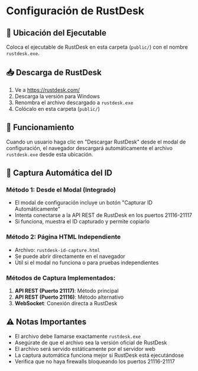 # Configuración de RustDesk

## 📁 Ubicación del Ejecutable

Coloca el ejecutable de RustDesk en esta carpeta (`public/`) con el nombre `rustdesk.exe`.

## 📥 Descarga de RustDesk

1. Ve a https://rustdesk.com/
2. Descarga la versión para Windows
3. Renombra el archivo descargado a `rustdesk.exe`
4. Colócalo en esta carpeta (`public/`)

## 🔧 Funcionamiento

Cuando un usuario haga clic en "Descargar RustDesk" desde el modal de configuración, el navegador descargará automáticamente el archivo `rustdesk.exe` desde esta ubicación.

## 🎯 Captura Automática del ID

### Método 1: Desde el Modal (Integrado)
- El modal de configuración incluye un botón "Capturar ID Automáticamente"
- Intenta conectarse a la API REST de RustDesk en los puertos 21116-21117
- Si funciona, muestra el ID capturado y permite copiarlo

### Método 2: Página HTML Independiente
- Archivo: `rustdesk-id-capture.html`
- Se puede abrir directamente en el navegador
- Útil si el modal no funciona o para pruebas independientes

### Métodos de Captura Implementados:
1. **API REST (Puerto 21117)**: Método principal
2. **API REST (Puerto 21116)**: Método alternativo  
3. **WebSocket**: Conexión directa a RustDesk

## ⚠️ Notas Importantes

- El archivo debe llamarse exactamente `rustdesk.exe`
- Asegúrate de que el archivo sea la versión oficial de RustDesk
- El archivo será servido estáticamente por el servidor web
- La captura automática funciona mejor si RustDesk está ejecutándose
- Verifica que no haya firewalls bloqueando los puertos 21116-21117
